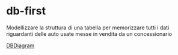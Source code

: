 # db-first

Modellizzare la struttura di una tabella per memorizzare tutti i dati riguardanti delle auto usate messe in vendita da un concessionario

[DBDiagram](https://dbdiagram.io)
